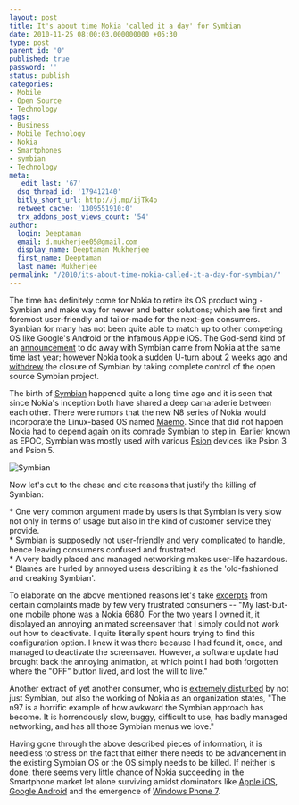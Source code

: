 ```yaml
---
layout: post
title: It's about time Nokia 'called it a day' for Symbian
date: 2010-11-25 08:00:03.000000000 +05:30
type: post
parent_id: '0'
published: true
password: ''
status: publish
categories:
- Mobile
- Open Source
- Technology
tags:
- Business
- Mobile Technology
- Nokia
- Smartphones
- symbian
- Technology
meta:
  _edit_last: '67'
  dsq_thread_id: '179412140'
  bitly_short_url: http://j.mp/ijTk4p
  retweet_cache: '1309551910:0'
  trx_addons_post_views_count: '54'
author:
  login: Deeptaman
  email: d.mukherjee05@gmail.com
  display_name: Deeptaman Mukherjee
  first_name: Deeptaman
  last_name: Mukherjee
permalink: "/2010/its-about-time-nokia-called-it-a-day-for-symbian/"
---
```

<p>The time has definitely come for Nokia to retire its OS product wing - Symbian and make way for newer and better solutions; which are first and foremost user-friendly and tailor-made for the next-gen consumers. Symbian for many has not been quite able to match up to other competing OS like Google's Android or the infamous Apple iOS. The God-send kind of an <a href="http://www.pcworld.com/businesscenter/article/182471/nokia_ousts_symbian_os_from_highend_handsets.html">announcement</a> to do away with Symbian came from Nokia at the same time last year; however Nokia took a sudden U-turn about 2 weeks ago and <a href="http://www.pcworld.com/article/188521/symbian_os_now_fully_open_source.html">withdrew</a> the closure of Symbian by taking complete control of the open source Symbian project. </p>
<p>The birth of <a href="http://www.symbian.org/">Symbian</a> happened quite a long time ago and it is seen that since Nokia's inception both have shared a deep camaraderie between each other. There were rumors that the new N8 series of Nokia would incorporate the Linux-based OS named <a href="http://maemo.org/">Maemo</a>. Since that did not happen Nokia had to depend again on its comrade Symbian to step in. Earlier known as EPOC, Symbian was mostly used with various <a href="http://en.wikipedia.org/wiki/Psion">Psion</a> devices like Psion 3 and Psion 5.</p>
<p><!--more--></p>
<p><img src="/static/2010/11/symbian.jpg" alt="Symbian" class="alignright" /></p>
<p>Now let's cut to the chase and cite reasons that justify the killing of Symbian: </p>
<p>* One very common argument made by users is that Symbian is very slow not only in terms of usage but also in the kind of customer service they provide.<br />
* Symbian is supposedly not user-friendly and very complicated to handle, hence leaving consumers confused and frustrated.<br />
* A very badly placed and managed networking makes user-life hazardous.<br />
* Blames are hurled by annoyed users describing it as the 'old-fashioned and creaking Symbian'.</p>
<p>To elaborate on the above mentioned reasons let's take <a href="http://news.yahoo.com/s/pcworld/20101111/tc_pcworld/killsymbiannowplease;_ylt=AiFEseO19iij_RwJejatdo6or7oF;_ylu=X3oDMTMwNmw3bTZwBGFzc2V0A3Bjd29ybGQvMjAxMDExMTEva2lsbHN5bWJpYW5ub3dwbGVhc2UEcG9zAzEzBHNlYwN5bl9wYWdpbmF0ZV9zdW1tYXJ5X2xpc3QEc2xrA2tpbGxzeW1iaWFubg">excerpts</a> from certain complaints made by few very frustrated consumers -- "My last-but-one mobile phone was a Nokia 6680. For the two years I owned it, it displayed an annoying animated screensaver that I simply could not work out how to deactivate. I quite literally spent hours trying to find this configuration option. I knew it was there because I had found it, once, and managed to deactivate the screensaver. However, a software update had brought back the annoying animation, at which point I had both forgotten where the "OFF" button lived, and lost the will to live."</p>
<p>Another extract of yet another consumer, who is <a href="http://en.xihalife.com/b/setok/whining-kris/nokia-please-kill-symbian/">extremely disturbed</a> by not just Symbian, but also the working of Nokia as an organization states, "The n97 is a horrific example of how awkward the Symbian approach has become. It is horrendously slow, buggy, difficult to use, has badly managed networking, and has all those Symbian menus we love."</p>
<p>Having gone through the above described pieces of information, it is needless to stress on the fact that either there needs to be advancement in the existing Symbian OS or the OS simply needs to be killed. If neither is done, there seems very little chance of Nokia succeeding in the Smartphone market let alone surviving amidst dominators like <a href="http://www.apple.com/ios/">Apple iOS</a>, <a href="http://code.google.com/android/">Google Android</a> and the emergence of <a href="http://www.microsoft.com/windowsphone/">Windows Phone 7</a>.</p>
